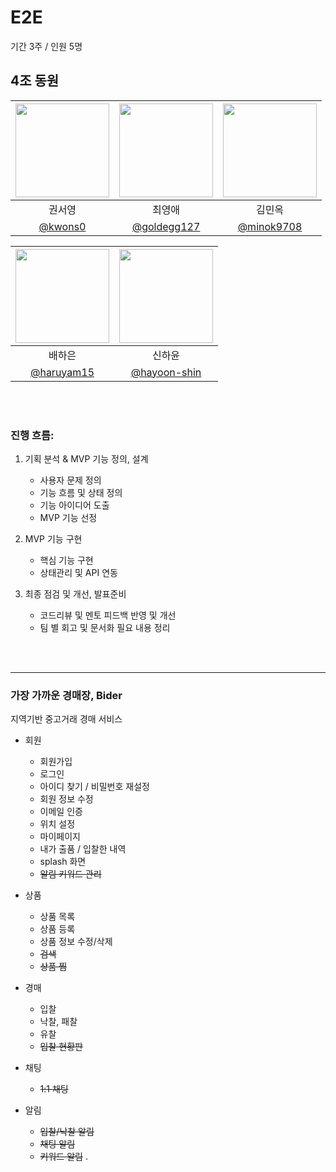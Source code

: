 # E2E

기간 3주 / 인원 5명

## 4조 동원

| [<img src="https://avatars.githubusercontent.com/u/86402215?v=4" width="150" height="150"/>](https://github.com/kwons0) | [<img src="https://avatars.githubusercontent.com/u/109134495?v=4" width="150" height="150"/>](https://github.com/choiyoungae) | [<img src="https://avatars.githubusercontent.com/u/69307683?v=4" width="150" height="150"/>](https://github.com/minok9708) |
| :---------------------------------------------------------------------------------------------------------------------: | :---------------------------------------------------------------------------------------------------------------------------: | :------------------------------------------------------------------------------------------------------------------------: |
|                                                         권서영                                                          |                                                            최영애                                                             |                                                           김민옥                                                           |
|                                          [@kwons0](https://github.com/kwons0)                                           |                                         [@goldegg127](https://github.com/goldegg127)                                          |                                         [@minok9708](https://github.com/minok9708)                                         |

| [<img src="https://avatars.githubusercontent.com/u/110523397?v=4" width="150" height="150"/>](https://github.com/haruyam15) | [<img src="https://avatars.githubusercontent.com/u/184901224?v=4" width="150" height="150"/>](https://github.com/hayoon-shin) |
| :-------------------------------------------------------------------------------------------------------------------------: | :---------------------------------------------------------------------------------------------------------------------------: |
|                                                           배하은                                                            |                                                            신하윤                                                             |
|                                         [@haruyam15](https://github.com/haruyam15)                                          |                                        [@hayoon-shin](https://github.com/hayoon-shin)                                         |

<br/>
<br/>

### 진행 흐름:

1. 기획 분석 & MVP 기능 정의, 설계
   - 사용자 문제 정의
   - 기능 흐름 및 상태 정의
   - 기능 아이디어 도출
   - MVP 기능 선정

2. MVP 기능 구현
   - 핵심 기능 구현
   - 상태관리 및 API 연동

3. 최종 점검 및 개선, 발표준비
   - 코드리뷰 및 멘토 피드백 반영 및 개선
   - 팀 별 회고 및 문서화 필요 내용 정리

<br/>
<br/>

---

### 가장 가까운 경매장, Bider

지역기반 중고거래 경매 서비스

- 회원
  - 회원가입
  - 로그인
  - 아이디 찾기 / 비밀번호 재설정
  - 회원 정보 수정
  - 이메일 인증
  - 위치 설정
  - 마이페이지
  - 내가 출품 / 입찰한 내역
  - splash 화면
  - ~~알림 키워드 관리~~

- 상품
  - 상품 목록
  - 상품 등록
  - 상품 정보 수정/삭제
  - ~~검색~~
  - ~~상품 찜~~

- 경매
  - 입찰
  - 낙찰, 패찰
  - 유찰
  - ~~입찰 현황판~~

- 채팅
  - ~~1:1 채팅~~

- 알림
  - ~~입찰/낙찰 알림~~
  - ~~채팅 알림~~
  - ~~키워드 알림~~
.
